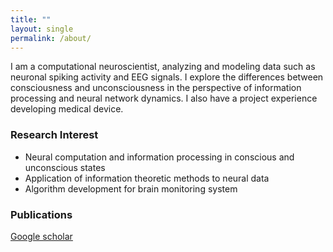 ```yaml
---
title: ""
layout: single
permalink: /about/
---
```

I am a computational neuroscientist, analyzing and modeling data such as neuronal spiking activity and EEG signals. I explore the differences between consciousness and unconsciousness in the perspective of information processing and neural network dynamics. I also have a project experience developing medical device.

### Research Interest
- Neural computation and information processing in conscious and unconscious states
- Application of information theoretic methods to neural data
- Algorithm development for brain monitoring system

### Publications
[Google scholar](https://scholar.google.com/citations?hl=en&user=tkmSmY8AAAAJ&view_op=list_works&sortby=pubdate)